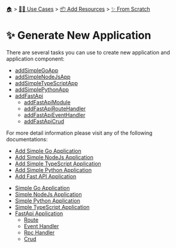 <!--startTocHeader-->
[🏠](../../../../README.md) > [👷🏽 Use Cases](../../../README.md) > [📦 Add Resources](../../README.md) > [✨ From Scratch](../README.md)
# ✨ Generate New Application
<!--endTocHeader-->

There are several tasks you can use to create new application and application component:

* [addSimpleGoApp](../../coreTasks/addSimpleGoApp)
* [addSimpleNodeJsApp](../../coreTasks/addSimpleNodeJsApp)
* [addSimpleTypeScriptApp](../../coreTasks/addSimpleTypeScriptApp)
* [addSimplePythonApp](../../coreTasks/addSimplePythonApp)
* [addFastApi](../../coreTasks/addFastApi)
    * [addFastApiModule](../../coreTasks/addFastApiModule)
    * [addFastApiRouteHandler](../../coreTasks/addFastApiRouteHandler)
    * [addFastApiEventHandler](../../coreTasks/addFastApiEventHandler)
    * [addFastApiCrud](../../coreTasks/addFastApiCrud)


For more detail information please visit any of the following documentations:

* [Add Simple Go Application](./simple-go-application.md)
* [Add Simple NodeJs Application](./simple-node-js-application.md)
* [Add Simple TypeScript Application](./simple-type-script-application.md)
* [Add Simple Python Application](./simple-python-application.md)
* [Add Fast API Application](./fast-api-application/README.md)


<!--startTocSubtopic-->
- [Simple Go Application](simpleGoApplication.md)
- [Simple NodeJs Application](simpleNodeJsApplication.md)
- [Simple Python Application](simplePythonApplication.md)
- [Simple TypeScript Application](simpleTypeScriptApplication.md)
- [FastApi Application](fastApiApplication/README.md)
  - [Route](fastApiApplication/route.md)
  - [Event Handler](fastApiApplication/eventHandler.md)
  - [Rpc Handler](fastApiApplication/rpcHandler.md)
  - [Crud](fastApiApplication/crud.md)
<!--endTocSubtopic-->